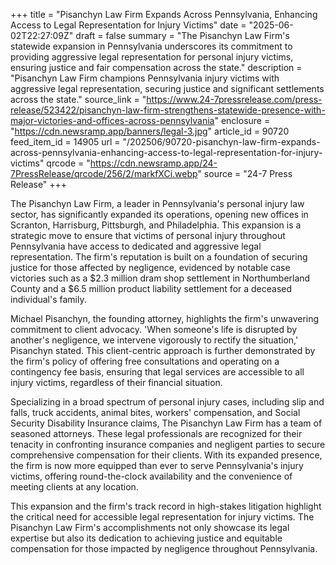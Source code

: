 +++
title = "Pisanchyn Law Firm Expands Across Pennsylvania, Enhancing Access to Legal Representation for Injury Victims"
date = "2025-06-02T22:27:09Z"
draft = false
summary = "The Pisanchyn Law Firm's statewide expansion in Pennsylvania underscores its commitment to providing aggressive legal representation for personal injury victims, ensuring justice and fair compensation across the state."
description = "Pisanchyn Law Firm champions Pennsylvania injury victims with aggressive legal representation, securing justice and significant settlements across the state."
source_link = "https://www.24-7pressrelease.com/press-release/523422/pisanchyn-law-firm-strengthens-statewide-presence-with-major-victories-and-offices-across-pennsylvania"
enclosure = "https://cdn.newsramp.app/banners/legal-3.jpg"
article_id = 90720
feed_item_id = 14905
url = "/202506/90720-pisanchyn-law-firm-expands-across-pennsylvania-enhancing-access-to-legal-representation-for-injury-victims"
qrcode = "https://cdn.newsramp.app/24-7PressRelease/qrcode/256/2/markfXCi.webp"
source = "24-7 Press Release"
+++

<p>The Pisanchyn Law Firm, a leader in Pennsylvania's personal injury law sector, has significantly expanded its operations, opening new offices in Scranton, Harrisburg, Pittsburgh, and Philadelphia. This expansion is a strategic move to ensure that victims of personal injury throughout Pennsylvania have access to dedicated and aggressive legal representation. The firm's reputation is built on a foundation of securing justice for those affected by negligence, evidenced by notable case victories such as a $2.3 million dram shop settlement in Northumberland County and a $6.5 million product liability settlement for a deceased individual's family.</p><p>Michael Pisanchyn, the founding attorney, highlights the firm's unwavering commitment to client advocacy. 'When someone's life is disrupted by another's negligence, we intervene vigorously to rectify the situation,' Pisanchyn stated. This client-centric approach is further demonstrated by the firm's policy of offering free consultations and operating on a contingency fee basis, ensuring that legal services are accessible to all injury victims, regardless of their financial situation.</p><p>Specializing in a broad spectrum of personal injury cases, including slip and falls, truck accidents, animal bites, workers' compensation, and Social Security Disability Insurance claims, The Pisanchyn Law Firm has a team of seasoned attorneys. These legal professionals are recognized for their tenacity in confronting insurance companies and negligent parties to secure comprehensive compensation for their clients. With its expanded presence, the firm is now more equipped than ever to serve Pennsylvania's injury victims, offering round-the-clock availability and the convenience of meeting clients at any location.</p><p>This expansion and the firm's track record in high-stakes litigation highlight the critical need for accessible legal representation for injury victims. The Pisanchyn Law Firm's accomplishments not only showcase its legal expertise but also its dedication to achieving justice and equitable compensation for those impacted by negligence throughout Pennsylvania.</p>